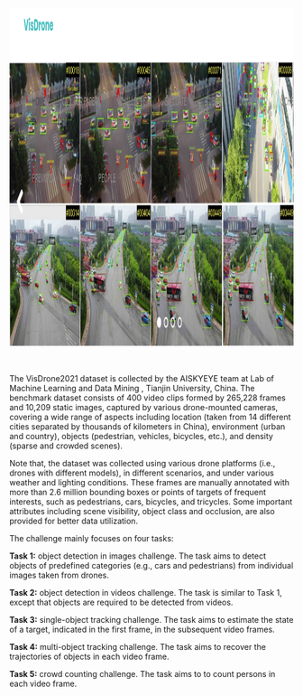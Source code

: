 <p><br>
<div>
<img src="https://github.com/F-Aghaeipoor/DL-Vision-Meets-Drones/blob/master/Sources/1.png" width="800" height="600"/>
</div>
<p><br>
  
The VisDrone2021 dataset is collected by the AISKYEYE team at Lab of Machine Learning and Data Mining , Tianjin University, China. The benchmark dataset consists of 400 video clips formed by 265,228 frames and 10,209 static images, captured by various drone-mounted cameras, covering a wide range of aspects including location (taken from 14 different cities separated by thousands of kilometers in China), environment (urban and country), objects (pedestrian, vehicles, bicycles, etc.), and density (sparse and crowded scenes). 
  
Note that, the dataset was collected using various drone platforms (i.e., drones with different models), in different scenarios, and under various weather and lighting conditions. These frames are manually annotated with more than 2.6 million bounding boxes or points of targets of frequent interests, such as pedestrians, cars, bicycles, and tricycles. Some important attributes including scene visibility, object class and occlusion, are also provided for better data utilization.

The challenge mainly focuses on four tasks:

**Task 1:** object detection in images challenge. The task aims to detect objects of predefined categories (e.g., cars and pedestrians) from individual images taken from drones.

**Task 2:** object detection in videos challenge. The task is similar to Task 1, except that objects are required to be detected from videos.

**Task 3:** single-object tracking challenge. The task aims to estimate the state of a target, indicated in the first frame, in the subsequent video frames.

**Task 4:** multi-object tracking challenge. The task aims to recover the trajectories of objects in each video frame.

**Task 5:** crowd counting challenge. The task aims to to count persons in each video frame.

